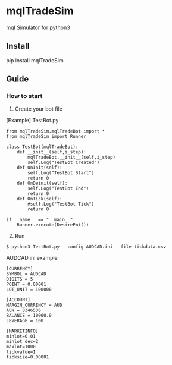 # mqlTradeSim
mql Simulator for python3

## Install
pip install mqlTradeSim

## Guide

### How to start
1. Create your bot file

[Example] TestBot.py
```
from mqlTradeSim.mqlTradeBot import *
from mqlTradeSim import Runner

class TestBot(mqlTradeBot):
    def __init__(self,i_step):
        mqlTradeBot.__init__(self,i_step)
        self.Log("TestBot Created")
    def OnInit(self):
        self.Log("TestBot Start")
        return 0
    def OnDeinit(self):
        self.Log("TestBot End")
        return 0
    def OnTick(self):
        #self.Log("TestBot Tick")
        return 0

if __name__ == "__main__":
    Runner.execute(DesirePot())
```
2. Run
```
$ python3 TestBot.py --config AUDCAD.ini --file tickdata.csv
```

AUDCAD.ini example
```
[CURRENCY]
SYMBOL = AUDCAD
DIGITS = 5
POINT = 0.00001
LOT_UNIT = 100000

[ACCOUNT]
MARGIN_CURRENCY = AUD
ACN = 8346536
BALANCE = 10000.0
LEVERAGE = 100

[MARKETINFO]
minlot=0.01
minlot_dec=2
maxlot=1000
tickvalue=1
ticksize=0.00001
```
